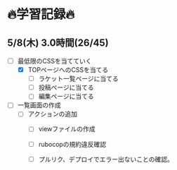 # 🔥学習記録🔥
## 5/8(木) 3.0時間(26/45)
- [ ] 最低限のCSSを当てていく
  - [x] TOPページへのCSSを当てる
	- [ ] ラケット一覧ページに当てる
	- [ ] 投稿ページに当てる
	- [ ] 編集ページに当てる
- [ ] 一覧画面の作成
  - [ ] アクションの追加
	- [ ] viewファイルの作成
	- [ ] rubocopの規約違反確認
	- [ ] プルリク、デプロイでエラー出ないことの確認。

	